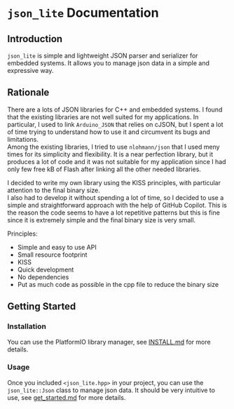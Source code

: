 
# `json_lite` Documentation

## Introduction

`json_lite` is simple and lightweight JSON parser and serializer for embedded systems. It allows you to manage json data in a simple and expressive way.

## Rationale

There are a lots of JSON libraries for C++ and embedded systems. I found that the existing libraries are not well suited for my applications. In particular, I used to link `Arduino_JSON` that relies on cJSON, but I spent a lot of time trying to understand how to use it and circumvent its bugs and limitations.  
Among the existing libraries, I tried to use `nlohmann/json` that I used meny times for its simplicity and flexibility. It is a near perfection library, but it produces a lot of code and it was not suitable for my application since I had only few free kB of Flash after linking all the other needed libraries.

I decided to write my own library using the KISS principles, with particular attention to the final binary size.  
I also had to develop it without spending a lot of time, so I decided to use a simple and straightforward approach with the help of GitHub Copilot. This is the reason the code seems to have a lot repetitive patterns but this is fine since it is extremely simple and the final binary size is very small.

Principles:
 - Simple and easy to use API
 - Small resource footprint
 - KISS
 - Quick development
 - No dependencies
 - Put as much code as possible in the cpp file to reduce the binary size

## Getting Started

### Installation

You can use the PlatformIO library manager, see [INSTALL.md](INSTALL.md) for more details.

### Usage

Once you included `<json_lite.hpp>` in your project, you can use the `json_lite::Json` class to manage json data. It should be very intuitive to use, see [get_started.md](get_started.md) for more details.